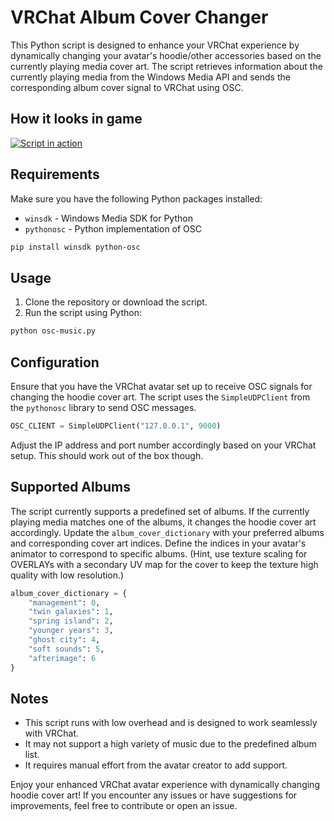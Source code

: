 # VRChat Album Cover Changer

This Python script is designed to enhance your VRChat experience by dynamically changing your avatar's hoodie/other accessories based on the currently playing media cover art. The script retrieves information about the currently playing media from the Windows Media API and sends the corresponding album cover signal to VRChat using OSC.

## How it looks in game
[![Script in action](https://i.imgur.com/DA1VDZz.png)](https://streamable.com/ji48ln)

## Requirements

Make sure you have the following Python packages installed:

- `winsdk` - Windows Media SDK for Python
- `pythonosc` - Python implementation of OSC

```bash
pip install winsdk python-osc
```

## Usage

1. Clone the repository or download the script.
2. Run the script using Python:

```bash
python osc-music.py
```

## Configuration

Ensure that you have the VRChat avatar set up to receive OSC signals for changing the hoodie cover art. The script uses the `SimpleUDPClient` from the `pythonosc` library to send OSC messages.

```python
OSC_CLIENT = SimpleUDPClient("127.0.0.1", 9000)
```
Adjust the IP address and port number accordingly based on your VRChat setup. This should work out of the box though.

## Supported Albums

The script currently supports a predefined set of albums. If the currently playing media matches one of the albums, it changes the hoodie cover art accordingly. Update the `album_cover_dictionary` with your preferred albums and corresponding cover art indices.
Define the indices in your avatar's animator to correspond to specific albums. (Hint, use texture scaling for OVERLAYs with a secondary UV map for the cover to keep the texture high quality with low resolution.)

```python
album_cover_dictionary = {
    "management": 0,
    "twin galaxies": 1,
    "spring island": 2,
    "younger years": 3,
    "ghost city": 4,
    "soft sounds": 5,
    "afterimage": 6
}
```

## Notes

- This script runs with low overhead and is designed to work seamlessly with VRChat.
- It may not support a high variety of music due to the predefined album list.
- It requires manual effort from the avatar creator to add support.

Enjoy your enhanced VRChat avatar experience with dynamically changing hoodie cover art! If you encounter any issues or have suggestions for improvements, feel free to contribute or open an issue.
